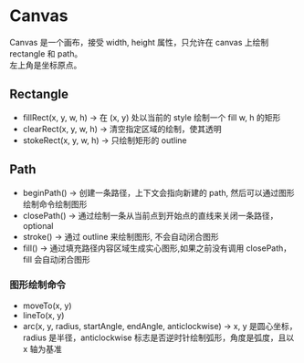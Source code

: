 # Canvas
Canvas 是一个画布，接受 width, height 属性，只允许在 canvas 上绘制 rectangle 和 path。  
左上角是坐标原点。

## Rectangle
* fillRect(x, y, w, h) -> 在 (x, y) 处以当前的 style 绘制一个 fill w, h 的矩形
* clearRect(x, y, w, h) -> 清空指定区域的绘制，使其透明
* stokeRect(x, y, w, h) -> 只绘制矩形的 outline

## Path
* beginPath() -> 创建一条路径，上下文会指向新建的 path, 然后可以通过图形绘制命令绘制图形
* closePath() -> 通过绘制一条从当前点到开始点的直线来关闭一条路径，optional
* stroke() -> 通过 outline 来绘制图形, 不会自动闭合图形
* fill() -> 通过填充路径内容区域生成实心图形,如果之前没有调用 closePath，fill 会自动闭合图形

### 图形绘制命令
* moveTo(x, y)
* lineTo(x, y)
* arc(x, y, radius, startAngle, endAngle, anticlockwise) -> x, y 是圆心坐标，radius 是半径，anticlockwise 标志是否逆时针绘制弧形，角度是弧度，且以x 轴为基准